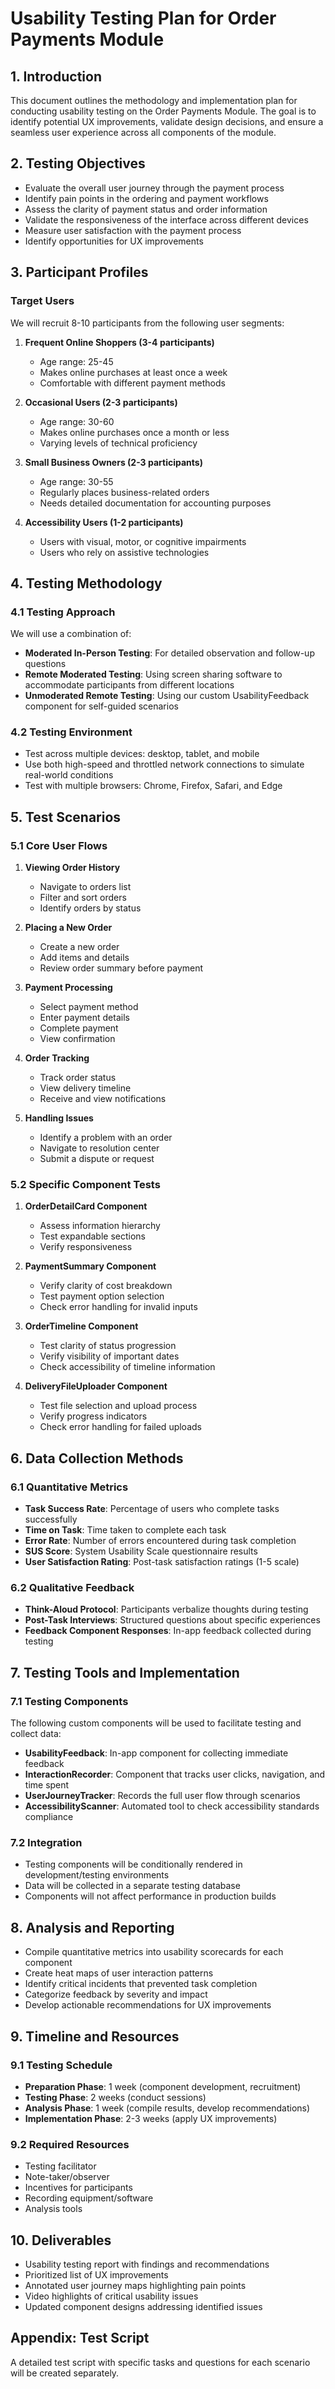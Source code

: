 # Usability Testing Plan for Order Payments Module

## 1. Introduction

This document outlines the methodology and implementation plan for conducting usability testing on the Order Payments Module. The goal is to identify potential UX improvements, validate design decisions, and ensure a seamless user experience across all components of the module.

## 2. Testing Objectives

- Evaluate the overall user journey through the payment process
- Identify pain points in the ordering and payment workflows
- Assess the clarity of payment status and order information
- Validate the responsiveness of the interface across different devices
- Measure user satisfaction with the payment process
- Identify opportunities for UX improvements

## 3. Participant Profiles

### Target Users

We will recruit 8-10 participants from the following user segments:

1. **Frequent Online Shoppers (3-4 participants)**
   - Age range: 25-45
   - Makes online purchases at least once a week
   - Comfortable with different payment methods

2. **Occasional Users (2-3 participants)**
   - Age range: 30-60
   - Makes online purchases once a month or less
   - Varying levels of technical proficiency

3. **Small Business Owners (2-3 participants)**
   - Age range: 30-55
   - Regularly places business-related orders
   - Needs detailed documentation for accounting purposes

4. **Accessibility Users (1-2 participants)**
   - Users with visual, motor, or cognitive impairments
   - Users who rely on assistive technologies

## 4. Testing Methodology

### 4.1 Testing Approach

We will use a combination of:

- **Moderated In-Person Testing**: For detailed observation and follow-up questions
- **Remote Moderated Testing**: Using screen sharing software to accommodate participants from different locations
- **Unmoderated Remote Testing**: Using our custom UsabilityFeedback component for self-guided scenarios

### 4.2 Testing Environment

- Test across multiple devices: desktop, tablet, and mobile
- Use both high-speed and throttled network connections to simulate real-world conditions
- Test with multiple browsers: Chrome, Firefox, Safari, and Edge

## 5. Test Scenarios

### 5.1 Core User Flows

1. **Viewing Order History**
   - Navigate to orders list
   - Filter and sort orders
   - Identify orders by status

2. **Placing a New Order**
   - Create a new order
   - Add items and details
   - Review order summary before payment

3. **Payment Processing**
   - Select payment method
   - Enter payment details
   - Complete payment
   - View confirmation

4. **Order Tracking**
   - Track order status
   - View delivery timeline
   - Receive and view notifications

5. **Handling Issues**
   - Identify a problem with an order
   - Navigate to resolution center
   - Submit a dispute or request

### 5.2 Specific Component Tests

1. **OrderDetailCard Component**
   - Assess information hierarchy
   - Test expandable sections
   - Verify responsiveness

2. **PaymentSummary Component**
   - Verify clarity of cost breakdown
   - Test payment option selection
   - Check error handling for invalid inputs

3. **OrderTimeline Component**
   - Test clarity of status progression
   - Verify visibility of important dates
   - Check accessibility of timeline information

4. **DeliveryFileUploader Component**
   - Test file selection and upload process
   - Verify progress indicators
   - Check error handling for failed uploads

## 6. Data Collection Methods

### 6.1 Quantitative Metrics

- **Task Success Rate**: Percentage of users who complete tasks successfully
- **Time on Task**: Time taken to complete each task
- **Error Rate**: Number of errors encountered during task completion
- **SUS Score**: System Usability Scale questionnaire results
- **User Satisfaction Rating**: Post-task satisfaction ratings (1-5 scale)

### 6.2 Qualitative Feedback

- **Think-Aloud Protocol**: Participants verbalize thoughts during testing
- **Post-Task Interviews**: Structured questions about specific experiences
- **Feedback Component Responses**: In-app feedback collected during testing

## 7. Testing Tools and Implementation

### 7.1 Testing Components

The following custom components will be used to facilitate testing and collect data:

- **UsabilityFeedback**: In-app component for collecting immediate feedback
- **InteractionRecorder**: Component that tracks user clicks, navigation, and time spent
- **UserJourneyTracker**: Records the full user flow through scenarios
- **AccessibilityScanner**: Automated tool to check accessibility standards compliance

### 7.2 Integration

- Testing components will be conditionally rendered in development/testing environments
- Data will be collected in a separate testing database
- Components will not affect performance in production builds

## 8. Analysis and Reporting

- Compile quantitative metrics into usability scorecards for each component
- Create heat maps of user interaction patterns
- Identify critical incidents that prevented task completion
- Categorize feedback by severity and impact
- Develop actionable recommendations for UX improvements

## 9. Timeline and Resources

### 9.1 Testing Schedule

- **Preparation Phase**: 1 week (component development, recruitment)
- **Testing Phase**: 2 weeks (conduct sessions)
- **Analysis Phase**: 1 week (compile results, develop recommendations)
- **Implementation Phase**: 2-3 weeks (apply UX improvements)

### 9.2 Required Resources

- Testing facilitator
- Note-taker/observer
- Incentives for participants
- Recording equipment/software
- Analysis tools

## 10. Deliverables

- Usability testing report with findings and recommendations
- Prioritized list of UX improvements
- Annotated user journey maps highlighting pain points
- Video highlights of critical usability issues
- Updated component designs addressing identified issues

## Appendix: Test Script

A detailed test script with specific tasks and questions for each scenario will be created separately. 
